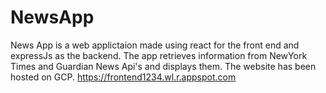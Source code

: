 # NewsApp

News App is a web applictaion made using react for the front end and expressJs as the backend. 
The app retrieves information from NewYork Times and Guardian News Api's and displays them. 
The website has been hosted on GCP. https://frontend1234.wl.r.appspot.com
